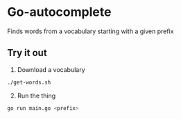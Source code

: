 # Go-autocomplete


Finds words from a vocabulary starting with a given prefix

## Try it out

1. Download a vocabulary

```bash
./get-words.sh
````

2. Run the thing
```bash
go run main.go <prefix>
```
